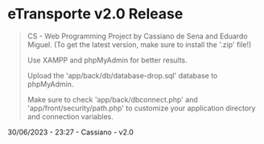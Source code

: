 # eTransporte v2.0 Release

>CS - Web Programming Project by Cassiano de Sena and Eduardo Miguel.
(To get the latest version, make sure to install the '.zip' file!)
>
>Use XAMPP and phpMyAdmin for better results.
>
>Upload the 'app/back/db/database-drop.sql' database to phpMyAdmin.
>
>Make sure to check 'app/back/dbconnect.php' and 'app/front/security/path.php' to customize your application directory and connection variables.

30/06/2023 - 23:27 - Cassiano - v2.0
